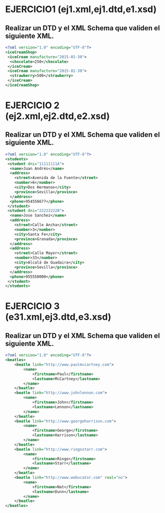 # EJERCICIO1 (ej1.xml,ej1.dtd,e1.xsd)
## Realizar un DTD y el XML Schema que validen el siguiente XML.
```xml
<?xml version="1.0" encoding="UTF-8"?>
<iceCreamShop>
 <iceCream manufacture="2015-01-30">
  <chocolate>250</chocolate>
 </iceCream>
 <iceCream manufacture="2015-01-30">
  <strawberry>500</strawberry>
 </iceCream>
</iceCreamShop>
```
 
# EJERCICIO 2 (ej2.xml,ej2.dtd,e2.xsd)
## Realizar un DTD y el XML Schema que validen el siguiente XML.
```xml
<?xml version="1.0" encoding="UTF-8"?>
<students>
 <student dni="11111111A">
  <name>Juan Andrés</name>
  <address>
    <street>Avenida de la Fuente</street>
    <number>6</number>
    <city>Dos Hermanas</city>
    <province>Sevilla</province>
  </address>
  <phone>954556677</phone>
 </student>
 <student dni="22222222B">
  <name>Jose Sanchez</name>
  <address>
    <street>Calle Ancha</street>
    <number>3</number>
    <city>Santa Fe</city>
    <province>Granada</province>
  </address>
  <address>
    <street>Calle Mayor</street>
    <number>33</number>
    <city>Alcalá de Guadaira</city>
    <province>Sevilla</province>
  </address>
  <phone>955550000</phone>
 </student>
</students>
```


# EJERCICIO 3 (e31.xml,ej3.dtd,e3.xsd)
## Realizar un DTD y el XML Schema que validen el siguiente XML.
```xml
<?xml version="1.0" encoding="UTF-8"?>
<beatles>
    <beatle link="http://www.paulmccartney.com">
        <name>
            <firstname>Paul</firstname>
            <lastname>McCartney</lastname>
        </name>
    </beatle>
    <beatle link="http://www.johnlennon.com">
        <name>
            <firstname>John</firstname>
            <lastname>Lennon</lastname>
        </name>
    </beatle>
    <beatle link="http://www.georgeharrison.com">
        <name>
            <firstname>George</firstname>
            <lastname>Harrison</lastname>
        </name>
    </beatle>
    <beatle link="http://www.ringostarr.com">
        <name>
            <firstname>Ringo</firstname>
            <lastname>Starr</lastname>
        </name>
    </beatle>
    <beatle link="http://www.webucator.com" real="no">
        <name>
            <firstname>Nat</firstname>
            <lastname>Dunn</lastname>
        </name>
    </beatle>
</beatles>
```